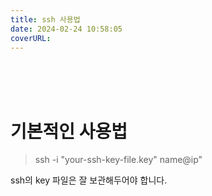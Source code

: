 ```yaml
---
title: ssh 사용법
date: 2024-02-24 10:58:05
coverURL: 
---
```

<br />
<br />
<br />

# 기본적인 사용법
> ssh -i "your-ssh-key-file.key" name@ip"

ssh의 key 파일은 잘 보관해두어야 합니다.
